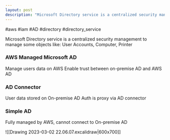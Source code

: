 ```yaml
---
layout: post
description: "Microsoft Directory service is a centralized security management to manage some objects like: User Accounts, Computer, Printer"
---
```


#aws #iam #AD #directory #directory_service 

Microsoft Directory service is a centralized security management to manage some objects like: User Accounts, Computer, Printer

### AWS Managed Microsoft AD
Manage users data on AWS
Enable trust between on-premise AD and AWS AD

### AD Connector
User data stored on On-premise AD
Auth is proxy via AD connector

### Simple AD
Fully managed by AWS, cannot connect to On-premise AD

![[Drawing 2023-03-02 22.06.07.excalidraw|600x700]]